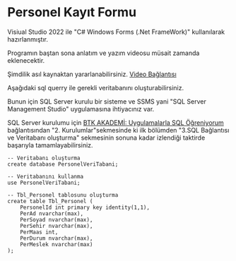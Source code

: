 # Personel Kayıt Formu
Visiual Studio 2022 ile "C# Windows Forms (.Net FrameWork)" kullanılarak hazırlanmıştır.

Programın baştan sona anlatım ve yazım videosu müsait zamanda eklenecektir.

Şimdilik asıl kaynaktan yararlanabilirsiniz.
[Video Bağlantısı](https://www.youtube.com/watch?v=Fg4f9dHKoBY)

Aşağıdaki sql querry ile gerekli veritabanını oluşturabilirsiniz.

Bunun için SQL Server kurulu bir sisteme ve SSMS yani "SQL Server Management Studio" uygulamasına ihtiyacınız var.

SQL Server kurulumu için [BTK AKADEMİ: Uygulamalarla SQL Öğreniyorum](https://www.btkakademi.gov.tr/portal/course/uygulamalarla-sql-ogreniyorum-8249) bağlantısından "2. Kurulumlar"sekmesinde ki ilk bölümden "3.SQL Bağlantısı ve Veritabanı oluşturma" sekmesinin sonuna kadar izlendiği taktirde başarıyla tamamlayabilirsiniz.

    -- Veritabanı oluşturma
    create database PersonelVeriTabani;

    -- Veritabanını kullanma
    use PersonelVeriTabani;

    -- Tbl_Personel tablosunu oluşturma
    create table Tbl_Personel (
        PersonelId int primary key identity(1,1),
        PerAd nvarchar(max),
        PerSoyad nvarchar(max),
        PerSehir nvarchar(max),
        PerMaas int,
        PerDurum nvarchar(max),
        PerMeslek nvarchar(max)
    );
